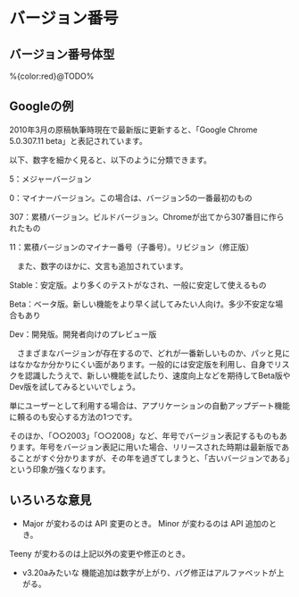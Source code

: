 # バージョン番号

## バージョン番号体型
%{color:red}@TODO%


## Googleの例

2010年3月の原稿執筆時現在で最新版に更新すると、「Google Chrome 5.0.307.11 beta」と表記されています。

以下、数字を細かく見ると、以下のように分類できます。


5：メジャーバージョン

0：マイナーバージョン。この場合は、バージョン5の一番最初のもの

307：累積バージョン。ビルドバージョン。Chromeが出てから307番目に作られたもの

11：累積バージョンのマイナー番号（子番号）。リビジョン（修正版）

　また、数字のほかに、文言も追加されています。


Stable：安定版。より多くのテストがなされ、一般に安定して使えるもの

Beta：ベータ版。新しい機能をより早く試してみたい人向け。多少不安定な場合もあり

Dev：開発版。開発者向けのプレビュー版

　さまざまなバージョンが存在するので、どれが一番新しいものか、パッと見にはなかなか分かりにくい面があります。一般的には安定版を利用し、自身でリスクを認識したうえで、新しい機能を試したり、速度向上などを期待してBeta版やDev版を試してみるといいでしょう。


単にユーザーとして利用する場合は、アプリケーションの自動アップデート機能に頼るのも安心する方法の1つです。


そのほか、「○○2003」「○○2008」など、年号でバージョン表記するものもあります。年号をバージョン表記に用いた場合、リリースされた時期は最新版であることがすぐ分かりますが、その年を過ぎてしまうと、「古いバージョンである」という印象が強くなります。


## いろいろな意見

* Major が変わるのは API 変更のとき。
Minor が変わるのは API 追加のとき。

Teeny が変わるのは上記以外の変更や修正のとき。

* v3.20aみたいな
機能追加は数字が上がり、バグ修正はアルファベットが上がる。


